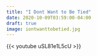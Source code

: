 ```yaml
---
title: "I Dont Want to Be Tied"
date: 2020-10-09T03:59:00-04:00
draft: true
image: iontwanttobetied.jpg
---
```

{{< youtube uSL81e1L5cU >}}

